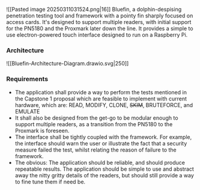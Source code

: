 
![[Pasted image 20250311031524.png|16]] Bluefin, a dolphin-despising penetration testing tool and framework with a pointy fin sharply focused on access cards. It's designed to support multiple readers, with initial support for the PN5180 and the Proxmark later down the line. It provides a simple to use electron-powered touch interface designed to run on a Raspberry Pi.

### Architecture
![[Bluefin-Architecture-Diagram.drawio.svg|250]]

### Requirements
- The application shall provide a way to perform the tests mentioned in the Capstone 1 proposal which are feasible to implement with current hardware, which are: READ, MODIFY, CLONE, ~~SKIM~~, BRUTEFORCE, and EMULATE 
- It shall also be designed from the get-go to be modular enough to support multiple readers, as a transition from the PN5180 to the Proxmark is foreseen.
- The interface shall be tightly coupled with the framework. For example, the interface should warn the user or illustrate the fact that a security measure failed the test, whilst relating the reason of failure to the framework.
- The obvious: The application should be reliable, and should produce repeatable results. The application should be simple to use and abstract away the nitty gritty details of the readers, but should still provide a way to fine tune them if need be.